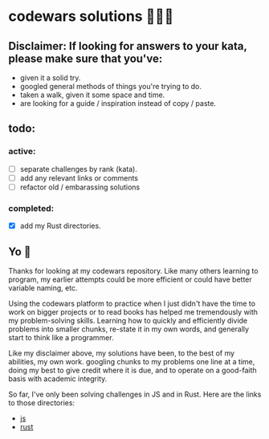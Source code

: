 # codewars solutions 🧙🏼‍♂️
## Disclaimer: If looking for answers to your kata, please make sure that you've:
* given it a solid try.
* googled general methods of things you're trying to do.
* taken a walk, given it some space and time. 
* are looking for a guide / inspiration instead of copy / paste.

## todo:
### active:
- [ ] separate challenges by rank (kata).
- [ ] add any relevant links or comments 
- [ ] refactor old / embarassing solutions
### completed: 
- [x] add my Rust directories.


## Yo 🕺

Thanks for looking at my codewars repository. Like many others learning to program, my earlier attempts could be more efficient or could have better variable naming, etc. 

Using the codewars platform to practice when I just didn't have the time to work on bigger projects or to read books has helped me tremendously with my problem-solving skills. Learning how to quickly and efficiently divide problems into smaller chunks, re-state it in my own words, and generally start to think like a programmer.

Like my disclaimer above, my solutions have been, to the best of my abilities, my own work. googling chunks to my problems one line at a time, doing my best to give credit where it is due, and to operate on a good-faith basis with academic integrity.

So far, I've only been solving challenges in JS and in Rust.
Here are the links to those directories:

* [js]
* [rust]

[js]: https://github.com/alecmoschetti/codewars/tree/main/js
[rust]: https://github.com/alecmoschetti/codewars/tree/main/rust
